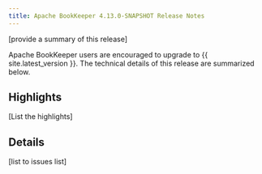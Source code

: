```yaml
---
title: Apache BookKeeper 4.13.0-SNAPSHOT Release Notes
---
```


[provide a summary of this release]

Apache BookKeeper users are encouraged to upgrade to {{ site.latest_version }}. The technical details of this release are summarized below.

## Highlights

[List the highlights]

## Details

[list to issues list]

